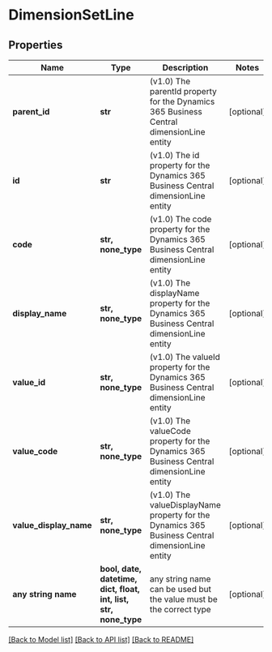 # DimensionSetLine


## Properties
Name | Type | Description | Notes
------------ | ------------- | ------------- | -------------
**parent_id** | **str** | (v1.0) The parentId property for the Dynamics 365 Business Central dimensionLine entity | [optional] 
**id** | **str** | (v1.0) The id property for the Dynamics 365 Business Central dimensionLine entity | [optional] 
**code** | **str, none_type** | (v1.0) The code property for the Dynamics 365 Business Central dimensionLine entity | [optional] 
**display_name** | **str, none_type** | (v1.0) The displayName property for the Dynamics 365 Business Central dimensionLine entity | [optional] 
**value_id** | **str, none_type** | (v1.0) The valueId property for the Dynamics 365 Business Central dimensionLine entity | [optional] 
**value_code** | **str, none_type** | (v1.0) The valueCode property for the Dynamics 365 Business Central dimensionLine entity | [optional] 
**value_display_name** | **str, none_type** | (v1.0) The valueDisplayName property for the Dynamics 365 Business Central dimensionLine entity | [optional] 
**any string name** | **bool, date, datetime, dict, float, int, list, str, none_type** | any string name can be used but the value must be the correct type | [optional]

[[Back to Model list]](../README.md#documentation-for-models) [[Back to API list]](../README.md#documentation-for-api-endpoints) [[Back to README]](../README.md)


